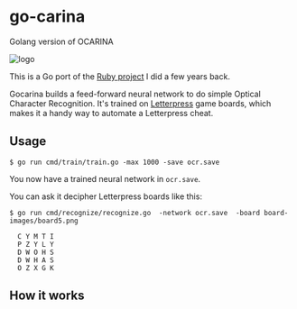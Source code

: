 # go-carina
Golang version of OCARINA


![logo](https://github.com/armhold/gocarina/blob/master/gocarina-logo.png "gocarina Logo")

This is a Go port of the [Ruby project](https://raw.github.com/armhold/ocarina/master/ocarina.png) I did a few years back.

Gocarina builds a feed-forward neural network to do simple Optical Character Recognition. It's trained on [Letterpress](http://www.atebits.com/letterpress) game boards, which makes it a handy way to automate a Letterpress cheat.

## Usage

`$ go run cmd/train/train.go -max 1000 -save ocr.save`

You now have a trained neural network in `ocr.save`.

You can ask it decipher Letterpress boards like this:

`$ go run cmd/recognize/recognize.go  -network ocr.save  -board board-images/board5.png`
```
  C Y M T I
  P Z Y L Y
  D W O H S
  D W H A S
  O Z X G K
```


## How it works

